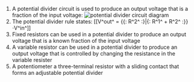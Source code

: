 1. A potential divider circuit is used to produce an output voltage that is a fraction of the input voltage: ![potential divider circuit diagram](/gcse/img/electronics/potentialdivider.png)
2. The potential divider rule states: [[V^out^ = {{: R^2^ :}|{: R^1^ + R^2^ :}}⋅V^in^]]
3. Fixed resistors can be used in a potential divider to produce an output voltage that is a known fraction of the input voltage
4. A variable resistor can be used in a potential divider to produce an output voltage that is controlled by changing the resistance in the variable resister
5. A potentiometer a three-terminal resistor with a sliding contact that forms an adjustable potential divider
